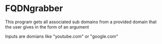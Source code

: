 # FQDNgrabber

This program gets all associated sub domains from a provided
domain that the user gives in the form of an argument

Inputs are domians like "youtube.com" or "google.com"
